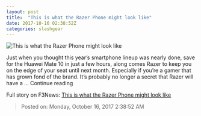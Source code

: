 ```yaml
---
layout: post
title:  "This is what the Razer Phone might look like"
date: 2017-10-16 02:38:52Z
categories: slashgear
---
```


![This is what the Razer Phone might look like](https://c.slashgear.com/wp-content/uploads/2017/10/razer-teaser-1.jpg)

Just when you thought this year’s smartphone lineup was nearly done, save for the Huawei Mate 10 in just a few hours, along comes Razer to keep you on the edge of your seat until next month. Especially if you’re a gamer that has grown fond of the brand. It’s probably no longer a secret that Razer will have a … Continue reading


Full story on F3News: [This is what the Razer Phone might look like](http://www.f3nws.com/n/YrJyHH)

> Posted on: Monday, October 16, 2017 2:38:52 AM
